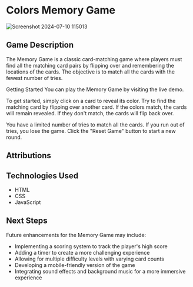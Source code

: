# Colors Memory Game
![Screenshot 2024-07-10 115013](https://github.com/nourbahar/Memory-card-game/assets/96497876/0e46aa31-8ace-46db-b1ce-d62c4af8f0e0)


## Game Description
The Memory Game is a classic card-matching game where players must find all the matching card pairs by flipping over and remembering the locations of the cards. The objective is to match all the cards with the fewest number of tries.

Getting Started
You can play the Memory Game by visiting the live demo.

To get started, simply click on a card to reveal its color. Try to find the matching card by flipping over another card. If the colors match, the cards will remain revealed. If they don't match, the cards will flip back over.

You have a limited number of tries to match all the cards. If you run out of tries, you lose the game. Click the "Reset Game" button to start a new round.


## Attributions


## Technologies Used
* HTML
* CSS
* JavaScript

## Next Steps
Future enhancements for the Memory Game may include:

* Implementing a scoring system to track the player's high score
* Adding a timer to create a more challenging experience
* Allowing for multiple difficulty levels with varying card counts
* Developing a mobile-friendly version of the game
* Integrating sound effects and background music for a more immersive experience
